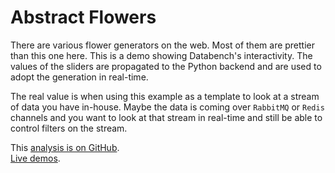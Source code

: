 # Abstract Flowers

There are various flower generators on the web. Most of them are prettier than this one here. This is a demo showing Databench's interactivity. The values of the sliders are propagated to the Python backend and are used to adopt the generation in real-time.

The real value is when using this example as a template to look at a stream of data you have in-house. Maybe the data is coming over `RabbitMQ` or `Redis` channels and you want to look at that stream in real-time and still be able to control filters on the stream.

<i class="fa fa-fw fa-github"></i>
This [analysis is on GitHub](https://github.com/svenkreiss/databench_examples/tree/master/analyses/flowers).<br />
<i class="fa fa-fw fa-external-link"></i>
[Live demos](http://databench-examples.svenkreiss.com).
